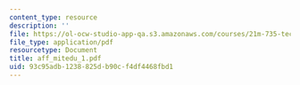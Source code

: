 ```yaml
---
content_type: resource
description: ''
file: https://ol-ocw-studio-app-qa.s3.amazonaws.com/courses/21m-735-technical-design-scenery-mechanisms-and-special-effects-spring-2004/93c95adb1238825db90cf4df4468fbd1_aff_mitedu_1.pdf
file_type: application/pdf
resourcetype: Document
title: aff_mitedu_1.pdf
uid: 93c95adb-1238-825d-b90c-f4df4468fbd1
---
```

